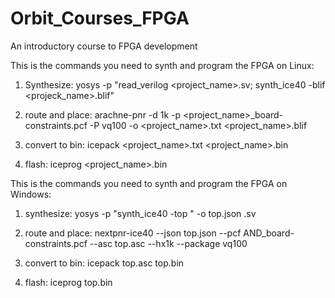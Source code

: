 # Orbit_Courses_FPGA
An introductory course to FPGA development 


This is the commands you need to synth and program the FPGA on Linux:



1. Synthesize: yosys -p "read_verilog <project_name>.sv; synth_ice40 -blif <projeck_name>.blif"


2. route and place: arachne-pnr -d 1k -p <project_name>_board-constraints.pcf -P vq100 -o <project_name>.txt <project_name>.blif


3. convert to bin: icepack <project_name>.txt <project_name>.bin

4. flash: iceprog <project_name>.bin 

This is the commands you need to synth and program the FPGA on Windows:

1. synthesize: yosys -p "synth_ice40 -top <project name>" -o top.json <project name>.sv

2. route and place:  nextpnr-ice40 --json top.json --pcf AND_board-constraints.pcf --asc top.asc --hx1k --package vq100

3. convert to bin: icepack top.asc top.bin

4. flash: iceprog top.bin
